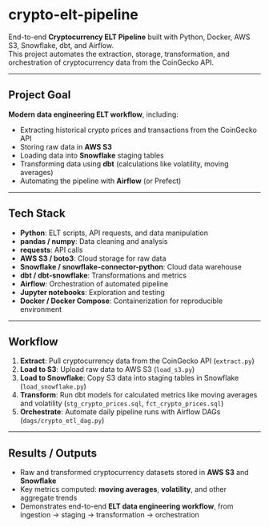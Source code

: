# crypto-elt-pipeline

End-to-end **Cryptocurrency ELT Pipeline** built with Python, Docker, AWS S3, Snowflake, dbt, and Airflow.  
This project automates the extraction, storage, transformation, and orchestration of cryptocurrency data from the CoinGecko API.

---

## Project Goal

**Modern data engineering ELT workflow**, including:

- Extracting historical crypto prices and transactions from the CoinGecko API  
- Storing raw data in **AWS S3**  
- Loading data into **Snowflake** staging tables  
- Transforming data using **dbt** (calculations like volatility, moving averages)  
- Automating the pipeline with **Airflow** (or Prefect)  

---

## Tech Stack

- **Python**: ELT scripts, API requests, and data manipulation 
- **pandas / numpy**: Data cleaning and analysis  
- **requests**: API calls  
- **AWS S3 / boto3**: Cloud storage for raw data  
- **Snowflake / snowflake-connector-python**: Cloud data warehouse 
- **dbt / dbt-snowflake**: Transformations and metrics  
- **Airflow**: Orchestration of automated pipeline  
- **Jupyter notebooks**: Exploration and testing  
- **Docker / Docker Compose**: Containerization for reproducible environment

---

## Workflow

1. **Extract**: Pull cryptocurrency data from the CoinGecko API (`extract.py`)  
2. **Load to S3**: Upload raw data to AWS S3 (`load_s3.py`)  
3. **Load to Snowflake**: Copy S3 data into staging tables in Snowflake (`load_snowflake.py`)  
4. **Transform**: Run dbt models for calculated metrics like moving averages and volatility (`stg_crypto_prices.sql`, `fct_crypto_prices.sql`)  
5. **Orchestrate**: Automate daily pipeline runs with Airflow DAGs (`dags/crypto_etl_dag.py`)  

---

## Results / Outputs

- Raw and transformed cryptocurrency datasets stored in **AWS S3** and **Snowflake**  
- Key metrics computed: **moving averages**, **volatility**, and other aggregate trends 
- Demonstrates end-to-end **ELT data engineering workflow**, from ingestion → staging → transformation → orchestration
